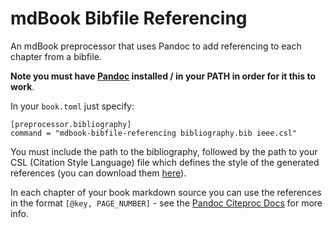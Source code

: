# mdBook Bibfile Referencing

An mdBook preprocessor that uses Pandoc to add referencing to each chapter from a bibfile.

**Note you must have [Pandoc](https://pandoc.org/installing.html) installed / in your PATH in order
for it this to work**.

In your `book.toml` just specify:

```
[preprocessor.bibliography]
command = "mdbook-bibfile-referencing bibliography.bib ieee.csl"
```

You must include the path to the bibliography, followed by the path to your CSL (Citation Style Language) file
which defines the style of the generated references 
(you can download them [here](https://github.com/citation-style-language/styles)).

In each chapter of your book markdown source you can use the references in the format `[@key, PAGE_NUMBER]` -
see the [Pandoc Citeproc Docs](https://pandoc.org/demo/example19/Extension-citations.html) for more info.



